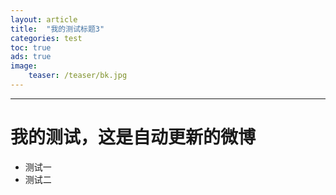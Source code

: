```yaml
---
layout: article
title:  "我的测试标题3"
categories: test
toc: true
ads: true
image:
    teaser: /teaser/bk.jpg
---
```

---
# 我的测试，这是自动更新的微博

* 测试一
* 测试二
